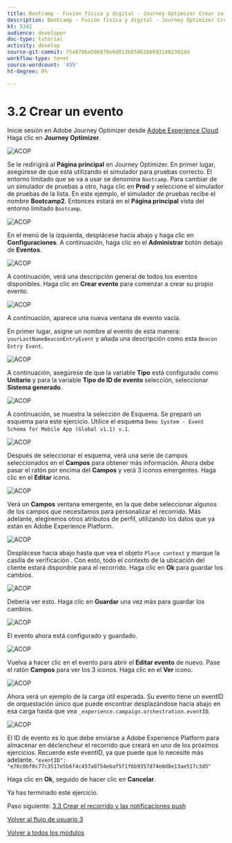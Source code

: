 ```yaml
---
title: Bootcamp - Fusión física y digital - Journey Optimizer Crear su evento - Brasil
description: Bootcamp - Fusión física y digital - Journey Optimizer Crear su evento - Brasil
kt: 5342
audience: developer
doc-type: tutorial
activity: develop
source-git-commit: 75a878ba596078e6d013b65062606931402302dd
workflow-type: tm+mt
source-wordcount: '455'
ht-degree: 0%

---
```


# 3.2 Crear un evento

Inicie sesión en Adobe Journey Optimizer desde [Adobe Experience Cloud](https://experience.adobe.com). Haga clic en **Journey Optimizer**.

![ACOP](./images/acophome.png)

Se le redirigirá al **Página principal**  en Journey Optimizer. En primer lugar, asegúrese de que está utilizando el simulador para pruebas correcto. El entorno limitado que se va a usar se denomina `Bootcamp`. Para cambiar de un simulador de pruebas a otro, haga clic en **Prod** y seleccione el simulador de pruebas de la lista. En este ejemplo, el simulador de pruebas recibe el nombre **Bootcamp2**. Entonces estará en el **Página principal** vista del entorno limitado `Bootcamp`.

![ACOP](./images/acoptriglp.png)

En el menú de la izquierda, desplácese hacia abajo y haga clic en **Configuraciones**. A continuación, haga clic en el **Administrar** botón debajo de **Eventos**.

![ACOP](./images/acopmenu.png)

A continuación, verá una descripción general de todos los eventos disponibles. Haga clic en **Crear evento** para comenzar a crear su propio evento.

![ACOP](./images/emptyevent.png)

A continuación, aparece una nueva ventana de evento vacía.

En primer lugar, asigne un nombre al evento de esta manera: `yourLastNameBeaconEntryEvent` y añada una descripción como esta `Beacon Entry Event`.

![ACOP](./images/eventdescription.png)

A continuación, asegúrese de que la variable **Tipo** está configurado como **Unitario** y para la variable **Tipo de ID de evento** selección, seleccionar **Sistema generado**.

![ACOP](./images/eventidtype.png)

A continuación, se muestra la selección de Esquema. Se preparó un esquema para este ejercicio. Utilice el esquema `Demo System - Event Schema for Mobile App (Global v1.1) v.1`.

![ACOP](./images/eventschema.png)

Después de seleccionar el esquema, verá una serie de campos seleccionados en el **Campos** para obtener más información. Ahora debe pasar el ratón por encima del **Campos** y verá 3 iconos emergentes. Haga clic en el **Editar** icono.

![ACOP](./images/eventpayload.png)

Verá un **Campos** ventana emergente, en la que debe seleccionar algunos de los campos que necesitamos para personalizar el recorrido.  Más adelante, elegiremos otros atributos de perfil, utilizando los datos que ya están en Adobe Experience Platform.

![ACOP](./images/eventfields.png)

Desplácese hacia abajo hasta que vea el objeto `Place context` y marque la casilla de verificación . Con esto, todo el contexto de la ubicación del cliente estará disponible para el recorrido. Haga clic en **Ok** para guardar los cambios.

![ACOP](./images/eventpayloadbr.png)

Debería ver esto. Haga clic en **Guardar** una vez más para guardar los cambios.

![ACOP](./images/eventsave.png)

El evento ahora está configurado y guardado.

![ACOP](./images/eventdone.png)

Vuelva a hacer clic en el evento para abrir el **Editar evento** de nuevo. Pase el ratón **Campos** para ver los 3 iconos. Haga clic en el **Ver** icono.

![ACOP](./images/viewevent.png)

Ahora verá un ejemplo de la carga útil esperada.
Su evento tiene un eventID de orquestación único que puede encontrar desplazándose hacia abajo en esa carga hasta que vea `_experience.campaign.orchestration.eventID`.

![ACOP](./images/payloadeventID.png)

El ID de evento es lo que debe enviarse a Adobe Experience Platform para almacenar en déclencheur el recorrido que creará en uno de los próximos ejercicios. Recuerde este eventID, ya que puede que lo necesite más adelante.
`"eventID": "e76c0bf0c77c3517e5b6f4c457a0754ebaf5f1f6b9357d74e0d8e13ae517c3d5"`

Haga clic en **Ok**, seguido de hacer clic en **Cancelar**.

Ya has terminado este ejercicio.

Paso siguiente: [3.3 Crear el recorrido y las notificaciones push](./ex3.md)

[Volver al flujo de usuario 3](./uc3.md)

[Volver a todos los módulos](../../overview.md)
